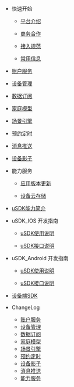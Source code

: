 * 快速开始 

	* [平台介绍](zh-cn/)  

	* [商务合作](zh-cn/Business)  

	* [接入规范](zh-cn/Standard/Basic)     

	* [常用信息](zh-cn/Standard/Other)   

* [账户服务](zh-cn/Account)  

* [设备管理](zh-cn/DeviceManage)

* [数据订阅](zh-cn/DataSubscription)  

* [家庭模型](zh-cn/FamilyManage)

* [场景引擎](zh-cn/IFTTT)  

* [预约定时](zh-cn/Scheduler)  

* [消息推送](zh-cn/MessagePush)  

* [设备影子](zh-cn/DevicesShadow)  

* 能力服务  

	* [应用版本更新](zh-cn/AppVersionUpdate)    
	
	* [设备云存储](zh-cn/CapacityService_DeviceCloudStorage)  


* [uSDK能力简介](zh-cn/uSDK)   

*  uSDK_IOS 开发指南  

	* [uSDK使用说明](zh-cn/USDK/uSDK_Phone_iOS_USE_GUIDE)   
	
	* [uSDK接口说明](zh-cn/USDK/uSDK_Phone_API_USE)  

*  uSDK_Android 开发指南  

	* [uSDK使用说明](zh-cn/USDK/uSDK_Phone_Android)  
	
	* [uSDK接口说明](zh-cn/USDK/uSDK_Phone_Android)  

 

* [设备端SDK](zh-cn/USDK/SmartDeviceSDK)


* ChangeLog  

	* [账户服务](zh-cn/ChangeLog/Account)
	* [设备管理](zh-cn/ChangeLog/DevicesStandard)
	* [数据订阅](zh-cn/ChangeLog/DataSubscription)
	* [家庭模型](zh-cn/ChangeLog/Family)
	* [场景引擎](zh-cn/ChangeLog/IFTTT)
	* [预约定时](zh-cn/ChangeLog/Scheduler)
	* [设备影子](zh-cn/ChangeLog/DevicesShadow)
	* [消息推送](zh-cn/ChangeLog/MessagePush)
	* [能力服务](zh-cn/ChangeLog/CapacityService_Weather)
	
	
